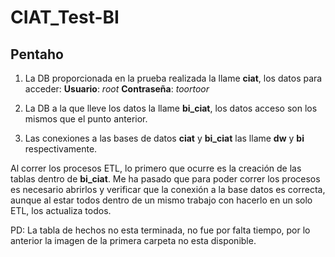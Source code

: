 # CIAT_Test-BI


## Pentaho

1. La DB proporcionada en la prueba realizada la llame **ciat**, los datos para acceder:
**Usuario**: *root*
**Contraseña**: *toortoor*

2. La DB a la que lleve los datos la llame **bi_ciat**, los datos acceso son los mismos que el punto anterior.

3. Las conexiones a las bases de datos **ciat** y **bi_ciat** las llame **dw** y **bi** respectivamente.

Al correr los procesos ETL, lo primero que ocurre es la creación de las tablas dentro de **bi_ciat**.
Me ha pasado que para poder correr los procesos es necesario abrirlos y verificar que la conexión a la base datos es correcta, aunque al estar todos dentro de un mismo trabajo con hacerlo en un solo ETL, los actualiza todos.


PD: La tabla de hechos no esta terminada, no fue por falta tiempo, por lo anterior la imagen de la primera carpeta no esta disponible. 
